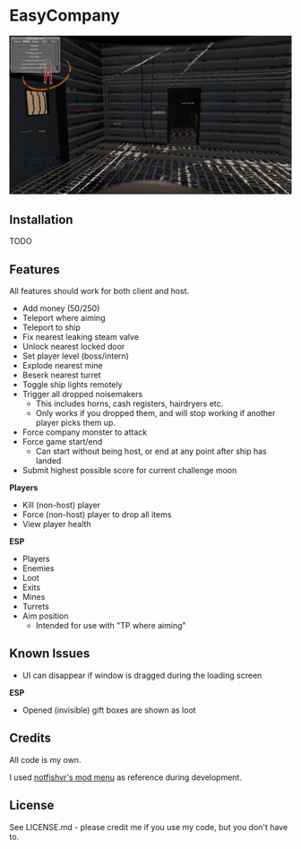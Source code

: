 # EasyCompany

![Screencap](https://raw.githubusercontent.com/shaggyrogers/EasyCompany/main/meta/screen.jpg)

## Installation

TODO

## Features

All features should work for both client and host.

* Add money ($50/$250)
* Teleport where aiming
* Teleport to ship
* Fix nearest leaking steam valve
* Unlock nearest locked door
* Set player level (boss/intern)
* Explode nearest mine
* Beserk nearest turret
* Toggle ship lights remotely
* Trigger all dropped noisemakers
  - This includes horns, cash registers, hairdryers etc.
  - Only works if you dropped them, and will stop working if another player picks them up.
* Force company monster to attack
* Force game start/end
  - Can start without being host, or end at any point after ship has landed
* Submit highest possible score for current challenge moon

**Players**
* Kill (non-host) player
* Force (non-host) player to drop all items
* View player health

**ESP**
* Players
* Enemies
* Loot
* Exits
* Mines
* Turrets
* Aim position
  - Intended for use with "TP where aiming"

## Known Issues

* UI can disappear if window is dragged during the loading screen

**ESP**
* Opened (invisible) gift boxes are shown as loot

## Credits

All code is my own.

I used [notfishvr's mod menu](https://github.com/official-notfishvr/Lethal-Company-Mod-Menu) as reference during development.

## License

See LICENSE.md - please credit me if you use my code, but you don't have to.